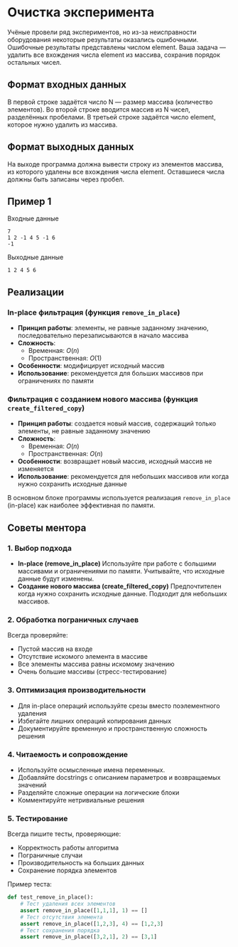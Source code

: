 # Очистка эксперимента

Учёные провели ряд экспериментов, но из-за неисправности оборудования некоторые результаты оказались ошибочными. Ошибочные результаты представлены числом element. Ваша задача — удалить все вхождения числа element из массива, сохранив порядок остальных чисел.

## Формат входных данных
В первой строке задаётся число  N  — размер массива (количество элементов).
Во второй строке вводится массив из  N  чисел, разделённых пробелами.
В третьей строке задаётся число element, которое нужно удалить из массива.

## Формат выходных данных
На выходе программа должна вывести строку из элементов массива, из которого удалены все вхождения числа element. Оставшиеся числа должны быть записаны через пробел.

## Пример 1
Входные данные
```
7
1 2 -1 4 5 -1 6
-1
```
Выходные данные
```
1 2 4 5 6
```


## Реализации

### In-place фильтрация (функция `remove_in_place`)
- **Принцип работы**: элементы, не равные заданному значению, последовательно перезаписываются в начало массива
- **Сложность**:
  - Временная: $O(n)$
  - Пространственная: $O(1)$
- **Особенности**: модифицирует исходный массив
- **Использование**: рекомендуется для больших массивов при ограничениях по памяти

### Фильтрация с созданием нового массива (функция `create_filtered_copy`)
- **Принцип работы**: создается новый массив, содержащий только элементы, не равные заданному значению
- **Сложность**:
  - Временная: $O(n)$
  - Пространственная: $O(n)$
- **Особенности**: возвращает новый массив, исходный массив не изменяется
- **Использование**: рекомендуется для небольших массивов или когда нужно сохранить исходные данные

В основном блоке программы используется реализация `remove_in_place` (in-place) как наиболее эффективная по памяти.

## Советы ментора

### 1. Выбор подхода
- **In-place (remove_in_place)**
  Используйте при работе с большими массивами и ограничениями по памяти. Учитывайте, что исходные данные будут изменены.
- **Создание нового массива (create_filtered_copy)**
  Предпочтителен когда нужно сохранить исходные данные. Подходит для небольших массивов.

### 2. Обработка пограничных случаев
Всегда проверяйте:
- Пустой массив на входе
- Отсутствие искомого элемента в массиве
- Все элементы массива равны искомому значению
- Очень большие массивы (стресс-тестирование)

### 3. Оптимизация производительности
- Для in-place операций используйте срезы вместо поэлементного удаления
- Избегайте лишних операций копирования данных
- Документируйте временную и пространственную сложность решения

### 4. Читаемость и сопровождение
- Используйте осмысленные имена переменных.
- Добавляйте docstrings с описанием параметров и возвращаемых значений
- Разделяйте сложные операции на логические блоки
- Комментируйте нетривиальные решения

### 5. Тестирование
Всегда пишите тесты, проверяющие:
- Корректность работы алгоритма
- Пограничные случаи
- Производительность на больших данных
- Сохранение порядка элементов

Пример теста:
```python
def test_remove_in_place():
    # Тест удаления всех элементов
    assert remove_in_place([1,1,1], 1) == []
    # Тест отсутствия элемента
    assert remove_in_place([1,2,3], 4) == [1,2,3]
    # Тест сохранения порядка
    assert remove_in_place([3,2,1], 2) == [3,1]
```
